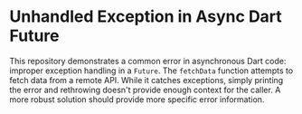 # Unhandled Exception in Async Dart Future

This repository demonstrates a common error in asynchronous Dart code: improper exception handling in a `Future`. The `fetchData` function attempts to fetch data from a remote API.  While it catches exceptions, simply printing the error and rethrowing doesn't provide enough context for the caller.  A more robust solution should provide more specific error information.